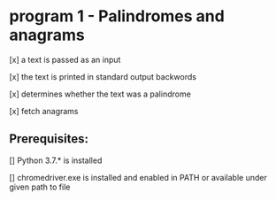 # program 1 - Palindromes and anagrams

[x] a text is passed as an input

[x] the text is printed in standard output backwords

[x] determines whether the text was a palindrome

[x] fetch anagrams

## Prerequisites:

[] Python 3.7.* is installed

[] chromedriver.exe is installed and enabled in PATH or available under given path to file

